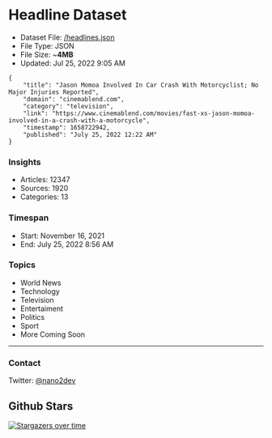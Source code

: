 # Headline Dataset

- Dataset File: [/headlines.json](https://raw.githubusercontent.com/fwd/news/master/headlines.json) 
- File Type: JSON
- File Size: ~**4MB**
- Updated: Jul 25, 2022 9:05 AM

```
{
    "title": "Jason Momoa Involved In Car Crash With Motorcyclist; No Major Injuries Reported",
    "domain": "cinemablend.com",
    "category": "television",
    "link": "https://www.cinemablend.com/movies/fast-xs-jason-momoa-involved-in-a-crash-with-a-motorcycle",
    "timestamp": 1658722942,
    "published": "July 25, 2022 12:22 AM"
}
```

### Insights

- Articles: 12347
- Sources: 1920
- Categories: 13

### Timespan

- Start: November 16, 2021
- End: July 25, 2022 8:56 AM

### Topics

- World News
- Technology
- Television
- Entertaiment
- Politics
- Sport
- More Coming Soon

---

### Contact 

Twitter: [@nano2dev](https://twitter.com/nano2dev)

## Github Stars

[![Stargazers over time](https://starchart.cc/fwd/news.svg)](https://starchart.cc/fwd/news)
	